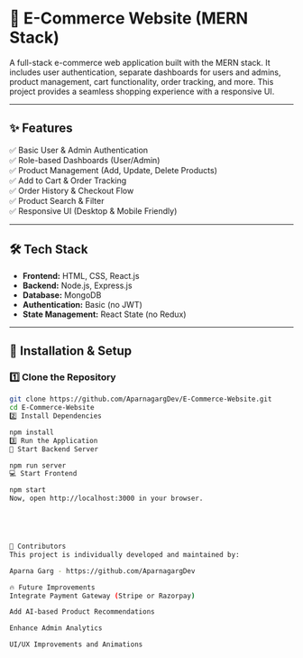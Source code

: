 # 🛒 E-Commerce Website (MERN Stack)

A full-stack e-commerce web application built with the MERN stack. It includes user authentication, separate dashboards for users and admins, product management, cart functionality, order tracking, and more. This project provides a seamless shopping experience with a responsive UI.

---

## ✨ Features

✅ Basic User & Admin Authentication  
✅ Role-based Dashboards (User/Admin)  
✅ Product Management (Add, Update, Delete Products)  
✅ Add to Cart & Order Tracking  
✅ Order History & Checkout Flow  
✅ Product Search & Filter  
✅ Responsive UI (Desktop & Mobile Friendly)

---

## 🛠 Tech Stack

- **Frontend:** HTML, CSS, React.js  
- **Backend:** Node.js, Express.js  
- **Database:** MongoDB  
- **Authentication:** Basic (no JWT)  
- **State Management:** React State (no Redux)

---

## 🚀 Installation & Setup

### 1️⃣ Clone the Repository
```bash
git clone https://github.com/AparnagargDev/E-Commerce-Website.git
cd E-Commerce-Website
2️⃣ Install Dependencies

npm install
3️⃣ Run the Application
🔧 Start Backend Server

npm run server
💻 Start Frontend

npm start
Now, open http://localhost:3000 in your browser.





🤝 Contributors
This project is individually developed and maintained by:

Aparna Garg - https://github.com/AparnagargDev

🔥 Future Improvements
Integrate Payment Gateway (Stripe or Razorpay)

Add AI-based Product Recommendations

Enhance Admin Analytics

UI/UX Improvements and Animations
